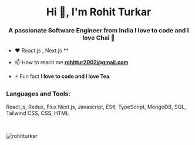 <h1 align="center">Hi 👋, I'm Rohit Turkar</h1>
<h3 align="center">A passionate Software Engineer from India I love to code and I love Chai 🍵</h3>


- ❤️ React.js , Next.js  **

- 📫 How to reach me **rohittur2002@gmail.com**

- ⚡ Fun fact **I love to code and I love Tea**



<h3 align="left">Languages and Tools:</h3>
<p>React.js, Redux, Flux Next.js, Javascript, ES6, TypeScript, MongoDB, SQL, Tailwind CSS, CSS, HTML </p>



<br>

<p><img align="left" src="https://github-readme-stats.vercel.app/api/top-langs?username=rohitturkar&show_icons=true&locale=en&layout=compact" alt="rohitturkar" /></p>

